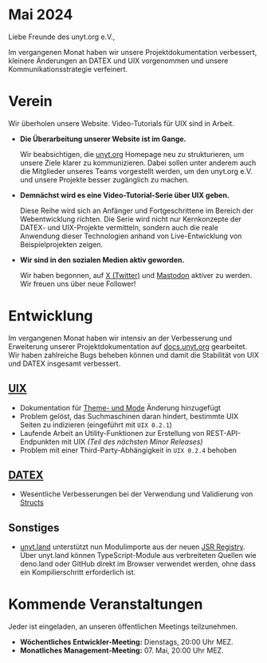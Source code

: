 # Mai 2024

Liebe Freunde des unyt.org e.V.,

Im vergangenen Monat haben wir unsere Projektdokumentation verbessert, kleinere Änderungen an DATEX und UIX vorgenommen und unsere Kommunikationsstrategie verfeinert.

# Verein
Wir überholen unsere Website. Video-Tutorials für UIX sind in Arbeit.

- **Die Überarbeitung unserer Website ist im Gange.**

  Wir beabsichtigen, die [unyt.org](https://unyt.org) Homepage neu zu strukturieren, um unsere Ziele klarer zu kommunizieren. Dabei sollen unter anderem auch die Mitglieder unseres Teams vorgestellt werden, um den unyt.org e.V. und unsere Projekte besser zugänglich zu machen.

- **Demnächst wird es eine Video-Tutorial-Serie über UIX geben.**

  Diese Reihe wird sich an Anfänger und Fortgeschrittene im Bereich der Webentwicklung richten. Die Serie wird nicht nur Kernkonzepte der DATEX- und UIX-Projekte vermitteln, sondern auch die reale Anwendung dieser Technologien anhand von Live-Entwicklung von Beispielprojekten zeigen.

- **Wir sind in den sozialen Medien aktiv geworden.**

  Wir haben begonnen, auf [X (Twitter)](https://twitter.com/unytorg) und [Mastodon](https://mastodon.social/@unyt) aktiver zu werden. Wir freuen uns über neue Follower!

# Entwicklung
Im vergangenen Monat haben wir intensiv an der Verbesserung und Erweiterung unserer Projektdokumentation auf [docs.unyt.org](https://docs.unyt.org) gearbeitet. Wir haben zahlreiche Bugs beheben können und damit die Stabilität von UIX und DATEX insgesamt verbessert.

## [UIX](https://github.com/unyt-org/uix/pulls?q=is:closed%20created:%3E=2024-04-01)
* Dokumentation für [Theme- und Mode](https://docs.unyt.org/manual/uix/style-and-themes#observing-theme-and-mode-changes) Änderung hinzugefügt
* Problem gelöst, das Suchmaschinen daran hindert, bestimmte UIX Seiten zu indizieren (eingeführt mit `UIX 0.2.1`)
* Laufende Arbeit an Utility-Funktionen zur Erstellung von REST-API-Endpunkten mit UIX *(Teil des nächsten Minor Releases)*
* Problem mit einer Third-Party-Abhängigkeit in `UIX 0.2.4` behoben

## [DATEX](https://github.com/unyt-org/datex-core-js-legacy/pulls?q=is:closed%20created:%3E=2024-04-01)
* Wesentliche Verbesserungen bei der Verwendung und Validierung von [Structs](https://docs.unyt.org/manual/datex/classes#datex-compatible-classes)

## Sonstiges
* [unyt.land](https://unyt.land) unterstützt nun Modulimporte aus der neuen [JSR Registry](https://jsr.io). Über unyt.land können TypeScript-Module aus verbreiteten Quellen wie deno.land oder GitHub direkt im Browser verwendet werden, ohne dass ein Kompilierschritt erforderlich ist.

# Kommende Veranstaltungen 

Jeder ist eingeladen, an unseren öffentlichen Meetings teilzunehmen.

* **Wöchentliches Entwickler-Meeting:** Dienstags, 20:00 Uhr MEZ.
* **Monatliches Management-Meeting:** 07. Mai, 20:00 Uhr MEZ.

